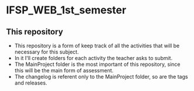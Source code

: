 # IFSP_WEB_1st_semester

## This repository

- This repository is a form of keep track of all the activities that will be necessary for this subject.
- In it I'll create folders for each activity the teacher asks to submit.
- The MainProject folder is the most important of this repository, since this will be the main form of assessment.
- The changelog is referent only to the MainProject folder, so are the tags and releases. 